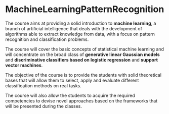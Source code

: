 # MachineLearningPatternRecognition
The course aims at providing a solid introduction to **machine learning**, a branch of artificial intelligence that deals with the development of algorithms able to extract knowledge from data, with a focus on pattern recognition and classification problems. 

The course will cover the basic concepts of statistical machine learning and will concentrate on the broad class of **generative linear Gaussian models** and **discriminative classifiers based on logistic regression** and **support vector machines**. 

The objective of the course is to provide the students with solid theoretical bases that will allow them to select, apply and evaluate different classification methods on real tasks. 

The course will also allow the students to acquire the required competencies to devise novel approaches based on the frameworks that will be presented during the classes. 

